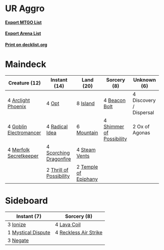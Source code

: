 # UR Aggro

#### [Export MTGO List](../collection/UR%20Aggro/UR%20Aggro.txt)
#### [Export Arena List](../collection/UR%20Aggro/UR%20Aggro_arena.txt)
#### [Print on decklist.org](http://decklist.org/?deckmain=4%09Arclight%20Phoenix%0A4%09Beacon%20Bolt%0A4%09Discovery%20/%20Dispersal%0A4%09Goblin%20Electromancer%0A8%09Island%0A4%09Merfolk%20Secretkeeper%0A6%09Mountain%0A4%09Opt%0A2%09Ox%20of%20Agonas%0A4%09Radical%20Idea%0A4%09Scorching%20Dragonfire%0A4%09Shimmer%20of%20Possibility%0A4%09Steam%20Vents%0A2%09Temple%20of%20Epiphany%0A2%09Thrill%20of%20Possibility&deckside=3%09Ionize%0A4%09Lava%20Coil%0A1%09Mystical%20Dispute%0A3%09Negate%0A4%09Reckless%20Air%20Strike)
# Maindeck

|                                          Creature (12)                                          |                                           Instant (14)                                           |                                           Land (20)                                           |                                            Sorcery (8)                                            |      Unknown (6)      |
|-------------------------------------------------------------------------------------------------|--------------------------------------------------------------------------------------------------|-----------------------------------------------------------------------------------------------|---------------------------------------------------------------------------------------------------|-----------------------|
|4 [Arclight Phoenix](http://gatherer.wizards.com/Pages/Card/Details.aspx?multiverseid=452841)    |4 [Opt](http://gatherer.wizards.com/Pages/Card/Details.aspx?multiverseid=442948)                  |8 [Island](http://gatherer.wizards.com/Pages/Card/Details.aspx?multiverseid=439857)            |4 [Beacon Bolt](http://gatherer.wizards.com/Pages/Card/Details.aspx?multiverseid=452904)           |4 Discovery / Dispersal|
|4 [Goblin Electromancer](http://gatherer.wizards.com/Pages/Card/Details.aspx?multiverseid=405244)|4 [Radical Idea](http://gatherer.wizards.com/Pages/Card/Details.aspx?multiverseid=452802)         |6 [Mountain](http://gatherer.wizards.com/Pages/Card/Details.aspx?multiverseid=439859)          |4 [Shimmer of Possibility](http://gatherer.wizards.com/Pages/Card/Details.aspx?multiverseid=457195)|2 Ox of Agonas         |
|4 [Merfolk Secretkeeper](http://gatherer.wizards.com/Pages/Card/Details.aspx?multiverseid=473015)|4 [Scorching Dragonfire](http://gatherer.wizards.com/Pages/Card/Details.aspx?multiverseid=473101) |4 [Steam Vents](http://gatherer.wizards.com/Pages/Card/Details.aspx?multiverseid=405109)       |                                                                                                   |                       |
|                                                                                                 |2 [Thrill of Possibility](http://gatherer.wizards.com/Pages/Card/Details.aspx?multiverseid=473108)|2 [Temple of Epiphany](http://gatherer.wizards.com/Pages/Card/Details.aspx?multiverseid=442808)|                                                                                                   |                       |


# Sideboard

|                                         Instant (7)                                         |                                          Sorcery (8)                                           |
|---------------------------------------------------------------------------------------------|------------------------------------------------------------------------------------------------|
|3 [Ionize](http://gatherer.wizards.com/Pages/Card/Details.aspx?multiverseid=452929)          |4 [Lava Coil](http://gatherer.wizards.com/Pages/Card/Details.aspx?multiverseid=452858)          |
|1 [Mystical Dispute](http://gatherer.wizards.com/Pages/Card/Details.aspx?multiverseid=473020)|4 [Reckless Air Strike](http://gatherer.wizards.com/Pages/Card/Details.aspx?multiverseid=466908)|
|3 [Negate](http://gatherer.wizards.com/Pages/Card/Details.aspx?multiverseid=423707)          |                                                                                                |

